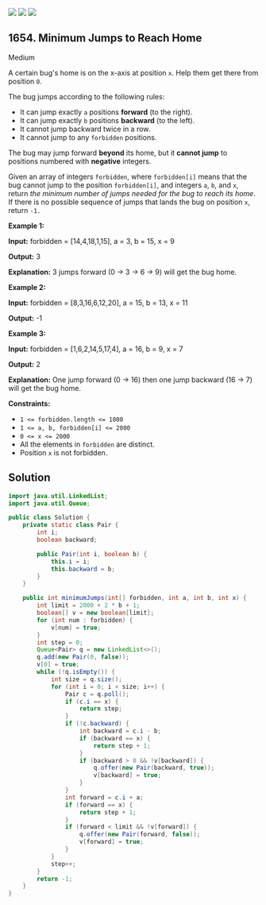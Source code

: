 [![](https://img.shields.io/github/stars/javadev/LeetCode-in-Java?label=Stars&style=flat-square)](https://github.com/javadev/LeetCode-in-Java)
[![](https://img.shields.io/github/forks/javadev/LeetCode-in-Java?label=Fork%20me%20on%20GitHub%20&style=flat-square)](https://github.com/javadev/LeetCode-in-Java/fork)
[![](https://img.shields.io/badge/-LeetCode%20in%20Kotlin-blue?style=flat-square)](https://github.com/javadev/LeetCode-in-Kotlin)

## 1654\. Minimum Jumps to Reach Home

Medium

A certain bug's home is on the x-axis at position `x`. Help them get there from position `0`.

The bug jumps according to the following rules:

*   It can jump exactly `a` positions **forward** (to the right).
*   It can jump exactly `b` positions **backward** (to the left).
*   It cannot jump backward twice in a row.
*   It cannot jump to any `forbidden` positions.

The bug may jump forward **beyond** its home, but it **cannot jump** to positions numbered with **negative** integers.

Given an array of integers `forbidden`, where `forbidden[i]` means that the bug cannot jump to the position `forbidden[i]`, and integers `a`, `b`, and `x`, return _the minimum number of jumps needed for the bug to reach its home_. If there is no possible sequence of jumps that lands the bug on position `x`, return `-1.`

**Example 1:**

**Input:** forbidden = [14,4,18,1,15], a = 3, b = 15, x = 9

**Output:** 3

**Explanation:** 3 jumps forward (0 -> 3 -> 6 -> 9) will get the bug home.

**Example 2:**

**Input:** forbidden = [8,3,16,6,12,20], a = 15, b = 13, x = 11

**Output:** -1

**Example 3:**

**Input:** forbidden = [1,6,2,14,5,17,4], a = 16, b = 9, x = 7

**Output:** 2

**Explanation:** One jump forward (0 -> 16) then one jump backward (16 -> 7) will get the bug home.

**Constraints:**

*   `1 <= forbidden.length <= 1000`
*   `1 <= a, b, forbidden[i] <= 2000`
*   `0 <= x <= 2000`
*   All the elements in `forbidden` are distinct.
*   Position `x` is not forbidden.

## Solution

```java
import java.util.LinkedList;
import java.util.Queue;

public class Solution {
    private static class Pair {
        int i;
        boolean backward;

        public Pair(int i, boolean b) {
            this.i = i;
            this.backward = b;
        }
    }

    public int minimumJumps(int[] forbidden, int a, int b, int x) {
        int limit = 2000 + 2 * b + 1;
        boolean[] v = new boolean[limit];
        for (int num : forbidden) {
            v[num] = true;
        }
        int step = 0;
        Queue<Pair> q = new LinkedList<>();
        q.add(new Pair(0, false));
        v[0] = true;
        while (!q.isEmpty()) {
            int size = q.size();
            for (int i = 0; i < size; i++) {
                Pair c = q.poll();
                if (c.i == x) {
                    return step;
                }
                if (!c.backward) {
                    int backward = c.i - b;
                    if (backward == x) {
                        return step + 1;
                    }
                    if (backward > 0 && !v[backward]) {
                        q.offer(new Pair(backward, true));
                        v[backward] = true;
                    }
                }
                int forward = c.i + a;
                if (forward == x) {
                    return step + 1;
                }
                if (forward < limit && !v[forward]) {
                    q.offer(new Pair(forward, false));
                    v[forward] = true;
                }
            }
            step++;
        }
        return -1;
    }
}
```